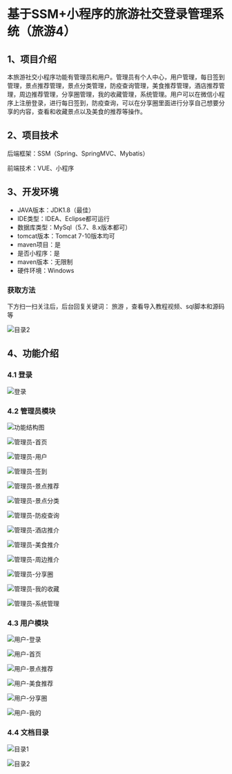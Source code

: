 # 基于SSM+小程序的旅游社交登录管理系统（旅游4）


## 1、项目介绍

​    本旅游社交小程序功能有管理员和用户。管理员有个人中心，用户管理，每日签到管理，景点推荐管理，景点分类管理，防疫查询管理，美食推荐管理，酒店推荐管理，周边推荐管理，分享圈管理，我的收藏管理，系统管理。用户可以在微信小程序上注册登录，进行每日签到，防疫查询，可以在分享圈里面进行分享自己想要分享的内容，查看和收藏景点以及美食的推荐等操作。

## 2、项目技术

后端框架：SSM（Spring、SpringMVC、Mybatis）

前端技术：VUE、小程序

## 3、开发环境

- JAVA版本：JDK1.8（最佳）
- IDE类型：IDEA、Eclipse都可运行
- 数据库类型：MySql（5.7、8.x版本都可） 
- tomcat版本：Tomcat 7-10版本均可
- maven项目：是
- 是否小程序：是
- maven版本：无限制
- 硬件环境：Windows
###  获取方法

下方扫一扫关注后，后台回复关键词： 旅游 ，查看导入教程视频、sql脚本和源码等

![目录2](https://www.codemarket.fun/202407032155305.png)

## 4、功能介绍

### 4.1 登录

![登录](https://www.codemarket.fun/202407182022080.png)

### 4.2 管理员模块

![功能结构图](https://www.codemarket.fun/202407182022814.png)

![管理员-首页](https://www.codemarket.fun/202407182022577.png)

![管理员-用户](https://www.codemarket.fun/202407182022971.png)

![管理员-签到](https://www.codemarket.fun/202407182022513.png)

![管理员-景点推荐](https://www.codemarket.fun/202407182022831.png)

![管理员-景点分类](https://www.codemarket.fun/202407182022828.png)

![管理员-防疫查询](https://www.codemarket.fun/202407182022818.png)

![管理员-酒店推介](https://www.codemarket.fun/202407182022850.png)

![管理员-美食推介](https://www.codemarket.fun/202407182022348.png)

![管理员-周边推介](https://www.codemarket.fun/202407182022088.png)

![管理员-分享圈](https://www.codemarket.fun/202407182022838.png)

![管理员-我的收藏](https://www.codemarket.fun/202407182022675.png)

![管理员-系统管理](https://www.codemarket.fun/202407182022739.png)

### 4.3 用户模块

![用户-登录](https://www.codemarket.fun/202407182022033.png)

![用户-首页](https://www.codemarket.fun/202407182022034.png)

![用户-景点推荐](https://www.codemarket.fun/202407182022006.png)

![用户-美食推荐](https://www.codemarket.fun/202407182022047.png)

![用户-分享圈](https://www.codemarket.fun/202407182022994.png)

![用户-我的](https://www.codemarket.fun/202407182022029.png)

### 4.4 文档目录

![目录1](https://www.codemarket.fun/202407182022771.png)

![目录2](https://www.codemarket.fun/202407182022774.png)





